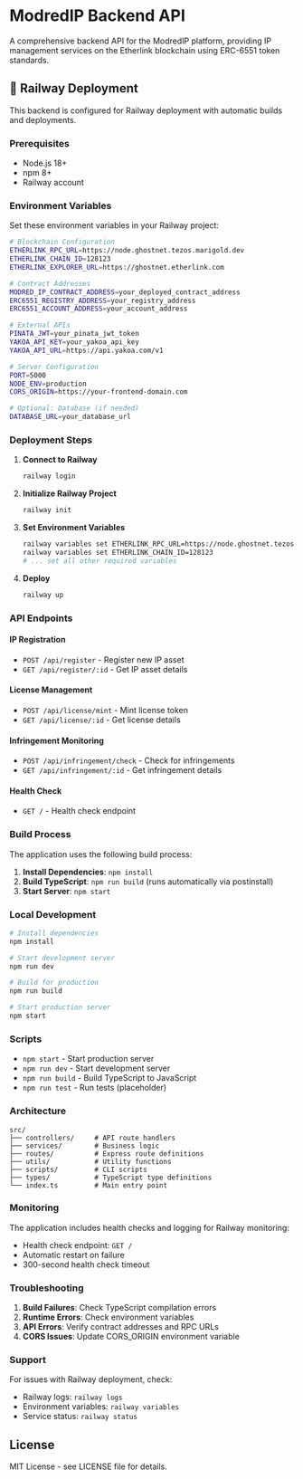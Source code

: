 # ModredIP Backend API

A comprehensive backend API for the ModredIP platform, providing IP management services on the Etherlink blockchain using ERC-6551 token standards.

## 🚀 Railway Deployment

This backend is configured for Railway deployment with automatic builds and deployments.

### Prerequisites

- Node.js 18+ 
- npm 8+
- Railway account

### Environment Variables

Set these environment variables in your Railway project:

```bash
# Blockchain Configuration
ETHERLINK_RPC_URL=https://node.ghostnet.tezos.marigold.dev
ETHERLINK_CHAIN_ID=128123
ETHERLINK_EXPLORER_URL=https://ghostnet.etherlink.com

# Contract Addresses
MODRED_IP_CONTRACT_ADDRESS=your_deployed_contract_address
ERC6551_REGISTRY_ADDRESS=your_registry_address
ERC6551_ACCOUNT_ADDRESS=your_account_address

# External APIs
PINATA_JWT=your_pinata_jwt_token
YAKOA_API_KEY=your_yakoa_api_key
YAKOA_API_URL=https://api.yakoa.com/v1

# Server Configuration
PORT=5000
NODE_ENV=production
CORS_ORIGIN=https://your-frontend-domain.com

# Optional: Database (if needed)
DATABASE_URL=your_database_url
```

### Deployment Steps

1. **Connect to Railway**
   ```bash
   railway login
   ```

2. **Initialize Railway Project**
   ```bash
   railway init
   ```

3. **Set Environment Variables**
   ```bash
   railway variables set ETHERLINK_RPC_URL=https://node.ghostnet.tezos.marigold.dev
   railway variables set ETHERLINK_CHAIN_ID=128123
   # ... set all other required variables
   ```

4. **Deploy**
   ```bash
   railway up
   ```

### API Endpoints

#### IP Registration
- `POST /api/register` - Register new IP asset
- `GET /api/register/:id` - Get IP asset details

#### License Management
- `POST /api/license/mint` - Mint license token
- `GET /api/license/:id` - Get license details

#### Infringement Monitoring
- `POST /api/infringement/check` - Check for infringements
- `GET /api/infringement/:id` - Get infringement details

#### Health Check
- `GET /` - Health check endpoint

### Build Process

The application uses the following build process:

1. **Install Dependencies**: `npm install`
2. **Build TypeScript**: `npm run build` (runs automatically via postinstall)
3. **Start Server**: `npm start`

### Local Development

```bash
# Install dependencies
npm install

# Start development server
npm run dev

# Build for production
npm run build

# Start production server
npm start
```

### Scripts

- `npm start` - Start production server
- `npm run dev` - Start development server
- `npm run build` - Build TypeScript to JavaScript
- `npm run test` - Run tests (placeholder)

### Architecture

```
src/
├── controllers/     # API route handlers
├── services/        # Business logic
├── routes/          # Express route definitions
├── utils/           # Utility functions
├── scripts/         # CLI scripts
├── types/           # TypeScript type definitions
└── index.ts         # Main entry point
```

### Monitoring

The application includes health checks and logging for Railway monitoring:

- Health check endpoint: `GET /`
- Automatic restart on failure
- 300-second health check timeout

### Troubleshooting

1. **Build Failures**: Check TypeScript compilation errors
2. **Runtime Errors**: Check environment variables
3. **API Errors**: Verify contract addresses and RPC URLs
4. **CORS Issues**: Update CORS_ORIGIN environment variable

### Support

For issues with Railway deployment, check:
- Railway logs: `railway logs`
- Environment variables: `railway variables`
- Service status: `railway status`

## License

MIT License - see LICENSE file for details.

